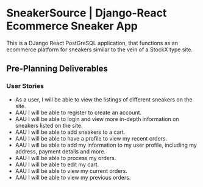 # SneakerSource | Django-React Ecommerce Sneaker App
This is a DJango React PostGreSQL application, that functions as an ecommerce platform for sneakers similar to the vein of a StockX type site. 

## Pre-Planning Deliverables

### User Stories
- As a user, I will be able to view the listings of different sneakers on the site.
- AAU I will be able to register to create an account.
- AAU I will be able to login and view more in-depth information on sneakers listed on the site.
- AAU I will be able to add sneakers to a cart.
- AAU I will be able to have a profile to view my recent orders.
- AAU I will be able to add my information to my user profile, including my address, payment details and more.
- AAU I will be able to process my orders.
- AAU I will be able to edit my cart.
- AAU I will be able to view my current orders.
- AAU I will be able to view my previous orders.



